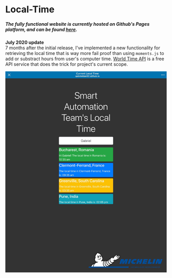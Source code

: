 # Local-Time

##### The fully functional website is currently hosted on Github's Pages platform, and can be found <a href="https://gabrieldan92.github.io/Local-TimeZone/" target="_blank">here</a>.
<b>July 2020 update</b><br>
7 months after the initial release, I've implemented a new functionality for retrieving the local time that is way more fail proof than using ```moments.js``` to add or substract hours from user's computer time. <a href="http://worldtimeapi.org/">World Time API</a> is a free API service that does the trick for project's current scope.<p>
<a><img src="82859112_623417711561924_612100768882753536_n.jpg"/></a>
